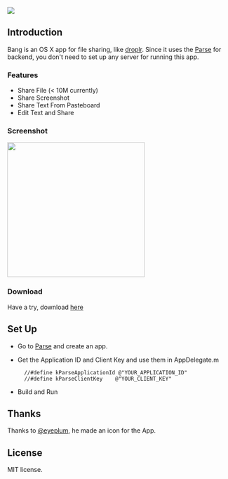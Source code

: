 

![](https://raw.github.com/jesseXu/Bang/master/Bang/Images.xcassets/AppIcon.appiconset/icon-256.png)

Introduction
----

Bang is an OS X app for file sharing, like [droplr](https://droplr.com/). Since it uses the [Parse](https://parse.com/) for backend, you don't need to set up any server for running this app. 


### Features
* Share File (< 10M currently)
* Share Screenshot
* Share Text From Pasteboard
* Edit Text and Share

### Screenshot
<img src="http://y-d.me/resources/ScreenShot0.png" width="313px" height="307px" />


### Download
Have a try, download [here](http://y-d.me/resources/Bang.zip)



Set Up
----
* Go to [Parse](https://parse.com/) and create an app.
* Get the Application ID and Client Key and use them in AppDelegate.m

		//#define kParseApplicationId @"YOUR_APPLICATION_ID"
		//#define kParseClientKey	 @"YOUR_CLIENT_KEY"

* Build and Run



Thanks
----
Thanks to [@eyeplum](https://twitter.com/eyeplum), he made an icon for the App.


License
---
MIT license.


